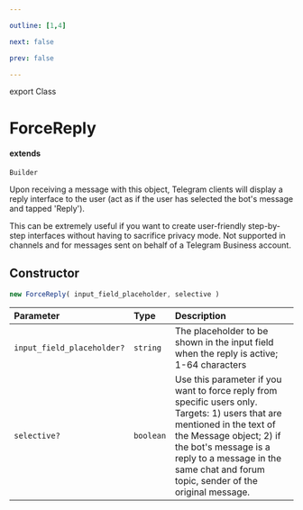 ```yaml
---

outline: [1,4]

next: false

prev: false

---
```


export Class
# ForceReply
#### extends
 `Builder`

Upon receiving a message with this object, Telegram clients will display a reply interface to the user (act as if the user has selected the bot's message and tapped 'Reply').

This can be extremely useful if you want to create user-friendly step-by-step interfaces without having to sacrifice privacy mode. Not supported in channels and for messages sent on behalf of a Telegram Business account.

## Constructor
 ```ts
 new ForceReply( input_field_placeholder, selective )
 ```
 
 | Parameter | Type | Description |
| :--- | :--- | :--- |
| `input_field_placeholder?` | `string` | The placeholder to be shown in the input field when the reply is active; 1-64 characters |
| `selective?` | `boolean` | Use this parameter if you want to force reply from specific users only. Targets: 1) users that are mentioned in the text of the Message object; 2) if the bot's message is a reply to a message in the same chat and forum topic, sender of the original message. |
